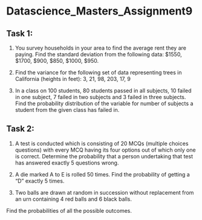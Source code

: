 # Datascience_Masters_Assignment9

Task 1:
------
1. You survey households in your area to find the average rent they are paying. Find the
standard deviation from the following data:
$1550, $1700, $900, $850, $1000, $950.

2. Find the variance for the following set of data representing trees in California (heights in
feet):
3, 21, 98, 203, 17, 9

3. In a class on 100 students, 80 students passed in all subjects, 10 failed in one subject, 7 failed
in two subjects and 3 failed in three subjects. Find the probability distribution of the variable for
number of subjects a student from the given class has failed in.

Task 2:
------
1. A test is conducted which is consisting of 20 MCQs (multiple choices questions) with every
MCQ having its four options out of which only one is correct. Determine the probability that a
person undertaking that test has answered exactly 5 questions wrong.

2. A die marked A to E is rolled 50 times. Find the probability of getting a “D” exactly 5 times.

3. Two balls are drawn at random in succession without replacement from an urn containing 4
red balls and 6 black balls.

Find the probabilities of all the possible outcomes.
